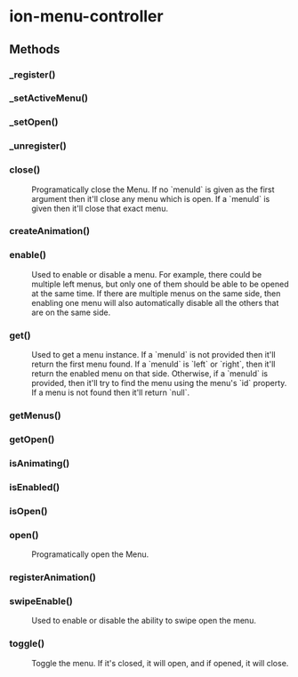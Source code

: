 ---
---
# ion-menu-controller



<h2>Methods</h2>
<dl>

<dt><h3>_register()</h3></dt>
<dd></dd>

<dt><h3>_setActiveMenu()</h3></dt>
<dd></dd>

<dt><h3>_setOpen()</h3></dt>
<dd></dd>

<dt><h3>_unregister()</h3></dt>
<dd></dd>

<dt><h3>close()</h3></dt>
<dd>Programatically close the Menu. If no `menuId` is given as the first
argument then it'll close any menu which is open. If a `menuId`
is given then it'll close that exact menu.</dd>

<dt><h3>createAnimation()</h3></dt>
<dd></dd>

<dt><h3>enable()</h3></dt>
<dd>Used to enable or disable a menu. For example, there could be multiple
left menus, but only one of them should be able to be opened at the same
time. If there are multiple menus on the same side, then enabling one menu
will also automatically disable all the others that are on the same side.</dd>

<dt><h3>get()</h3></dt>
<dd>Used to get a menu instance. If a `menuId` is not provided then it'll
return the first menu found. If a `menuId` is `left` or `right`, then
it'll return the enabled menu on that side. Otherwise, if a `menuId` is
provided, then it'll try to find the menu using the menu's `id`
property. If a menu is not found then it'll return `null`.</dd>

<dt><h3>getMenus()</h3></dt>
<dd></dd>

<dt><h3>getOpen()</h3></dt>
<dd></dd>

<dt><h3>isAnimating()</h3></dt>
<dd></dd>

<dt><h3>isEnabled()</h3></dt>
<dd></dd>

<dt><h3>isOpen()</h3></dt>
<dd></dd>

<dt><h3>open()</h3></dt>
<dd>Programatically open the Menu.</dd>

<dt><h3>registerAnimation()</h3></dt>
<dd></dd>

<dt><h3>swipeEnable()</h3></dt>
<dd>Used to enable or disable the ability to swipe open the menu.</dd>

<dt><h3>toggle()</h3></dt>
<dd>Toggle the menu. If it's closed, it will open, and if opened, it
will close.</dd>

</dl>


